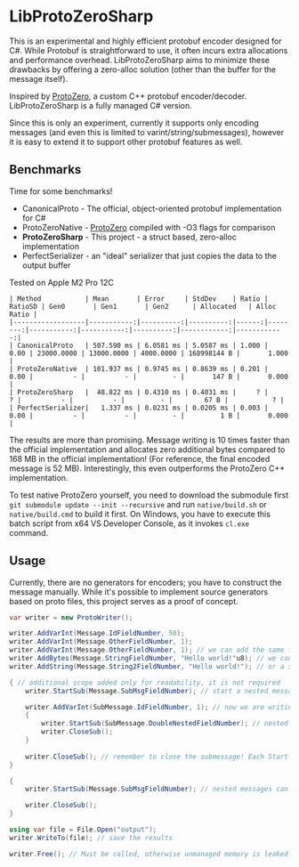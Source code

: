 # LibProtoZeroSharp

This is an experimental and highly efficient protobuf encoder designed for C#. While Protobuf is straightforward to use, it often incurs extra allocations and performance overhead. LibProtoZeroSharp aims to minimize these drawbacks by offering a zero-alloc solution (other than the buffer for the message itself).

Inspired by [ProtoZero](https://github.com/mapbox/protozero), a custom C++ protobuf encoder/decoder. LibProtoZeroSharp is a fully managed C# version.

Since this is only an experiment, currently it supports only encoding messages (and even this is limited to varint/string/submessages), however it is easy to extend it to support other protobuf features as well.

## Benchmarks

Time for some benchmarks! 

 * CanonicalProto - The official, object-oriented protobuf implementation for C#
 * ProtoZeroNative - [ProtoZero](https://github.com/mapbox/protozero) compiled with -O3 flags for comparison
 * **ProtoZeroSharp** - This project - a struct based, zero-alloc implementation
 * PerfectSerializer - an "ideal" serializer that just copies the data to the output buffer

Tested on Apple M2 Pro 12C

```
| Method           | Mean       | Error     | StdDev    | Ratio | RatioSD | Gen0       | Gen1       | Gen2      | Allocated   | Alloc Ratio |
|------------------|-----------:|----------:|----------:|------:|--------:|-----------:|-----------:|----------:|------------:|------------:|
| CanonicalProto   | 507.590 ms | 6.0581 ms | 5.0587 ms | 1.000 |    0.00 | 23000.0000 | 13000.0000 | 4000.0000 | 168998144 B |       1.000 |
| ProtoZeroNative  | 101.937 ms | 0.9745 ms | 0.8639 ms | 0.201 |    0.00 |          - |          - |         - |       147 B |       0.000 |
| ProtoZeroSharp   |  48.822 ms | 0.4310 ms | 0.4031 ms |     ? |       ? |          - |          - |         - |        67 B |           ? |
| PerfectSerializer|   1.337 ms | 0.0231 ms | 0.0205 ms | 0.003 |    0.00 |          - |          - |         - |         1 B |       0.000 |

```

The results are more than promising. Message writing is 10 times faster than the official implementation and allocates zero additional bytes compared to 168 MB in the official implementation! (For reference, the final encoded message is 52 MB). Interestingly, this even outperforms the ProtoZero C++ implementation.

To test native ProtoZero yourself, you need to download the submodule first `git submodule update --init --recursive` and run `native/build.sh` or `native/build.cmd` to build it first. On Windows, you have to execute this batch script from x64 VS Developer Console, as it invokes `cl.exe` command.

## Usage

Currently, there are no generators for encoders; you have to construct the message manually. While it's possible to implement source generators based on proto files, this project serves as a proof of concept.

```csharp
var writer = new ProtoWriter();

writer.AddVarInt(Message.IdFieldNumber, 50);
writer.AddVarInt(Message.OtherFieldNumber, 1);
writer.AddVarInt(Message.OtherFieldNumber, 1); // we can add the same field, for repeated fields
writer.AddBytes(Message.StringFieldNumber, "Hello world!"u8); // we can add bytes (string) messages
writer.AddString(Message.String2FieldNumber, "Hello world!"); // or a string that will be encoded as utf-8, in place

{ // additional scope added only for readability, it is not required
    writer.StartSub(Message.SubMsgFieldNumber); // start a nested message

    writer.AddVarInt(SubMessage.IdFieldNumber, 1); // now we are writing to a nested submessage
    {
        writer.StartSub(SubMessage.DoubleNestedFieldNumber); // nested messages may contain nested messages without any problems
        writer.CloseSub(); 
    }
    
    writer.CloseSub(); // remember to close the submessage! Each Start needs a corresponding Close
}

{
    writer.StartSub(Message.SubMsgFieldNumber); // nested messages can be repeated as well

    writer.CloseSub();
}

using var file = File.Open("output");
writer.WriteTo(file); // save the results

writer.Free(); // Must be called, otherwise unmanaged memory is leaked!
```